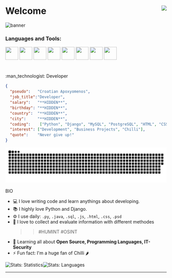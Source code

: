 
<!--
**CroatianApoxyomenos/CroatianApoxyomenos** is a ✨ _special_ ✨ repository because its `README.md` (this file) appears on your GitHub profile.

Here are some ideas to get you started:

- 🔭 I’m currently working on ...
- 🌱 I’m currently learning ...
- 👯 I’m looking to collaborate on ...
- 🤔 I’m looking for help with ...
- 💬 Ask me about ...
- 📫 How to reach me: ...
- 😄 Pronouns: ...
- ⚡ Fun fact: ...
-->

# Welcome<img align="right" src="https://visitor-badge.laobi.icu/badge?page_id=CroatianApoxyomenos">

![banner](https://user-images.githubusercontent.com/107721907/226659250-1c037180-8ae8-4f5f-817b-fac97b31d97c.png)

<h3 align="left">Languages and Tools:</h3>

<img src="https://user-images.githubusercontent.com/107721907/226659306-279e8dc4-962b-4e5e-8762-c998fde3f703.png" alt="" width="40" height="40"/> <img src="https://user-images.githubusercontent.com/107721907/226659328-d6f06a5c-950d-4f10-99db-dee31acfb01a.png" alt="" width="40" height="40"/>
<img src="https://user-images.githubusercontent.com/107721907/226660016-03f9ae38-cb87-47a7-bbea-d2a7d017141e.png" alt="" width="40" height="40"/>
<img src="https://user-images.githubusercontent.com/107721907/226660048-6ec10c58-f847-4a6d-88c3-ff593d2a8673.png" alt="" width="40" height="40"/>
<img src="https://user-images.githubusercontent.com/107721907/226660041-d8a71700-6d1a-4aa9-aebc-c30750b6c319.png" alt="" width="40" height="40"/>
<img src="https://user-images.githubusercontent.com/107721907/226660039-9871ee64-e176-4394-b011-3e3849998bc2.png" alt="" width="40" height="40"/>
<img src="https://user-images.githubusercontent.com/107721907/226660033-afd88932-60a7-4072-a82e-79f0f79b15f2.png" alt="" width="40" height="40"/>
<img src="https://user-images.githubusercontent.com/107721907/226660029-c24b9805-b56a-473f-801d-4de8c18791e5.png" alt="" width="40" height="40"/>
          

# 
<p style="text-align:left;">:man_technologist: Developer</p>

```json
{
  "pseudo":   "Croatian Apoxyomenos",
  "job_title":"Developer",
  "salary":   "**HIDDEN**",
  "birthday": "**HIDDEN**",
  "country":  "**HIDDEN**",
  "city":     "**HIDDEN**",
  "coding":    ["Python", "Django", "MySQL", "PostgreSQL", "HTML", "CSS", "JS", "ReactJS", "Java", "..."],
  "interest": ["Development", "Business Projects", "Chilli"],
  "quote":    "Never give up!"
}
```
[![github contribution grid snake animation](https://raw.githubusercontent.com/Brainhub24/Brainhub24/main/github-contribution-grid-snake.svg)](https://github.com/CroatianApoxyomenos)

BIO
- 💻 I love writing code and learn anythings about developing.
- 📚 I highly love Python and Django.
- ⚙️ I use daily: `.py`, `.java`, `.sql`, `.js`, `.html`, `.css`, `.psd`
- :snake: I love to collect and evaluate information with different methodes
  >> #HUMINT #OSINT
- 🌱 Learning all about **Open Source, Programming Languages, IT-Security**
- ⚡️ Fun fact: I'm a huge fan of Chilli 🌶️

![Stats: Statistics](https://github-readme-stats.vercel.app/api?username=croatianapoxyomenos&count_private=true&show_icons=true&hide_title=true&hide_rank=true&line_height=21&disable_animations=true&hide_border=true)![Stats: Languages](https://github-readme-stats.vercel.app/api/top-langs/?username=croatianapoxyomenos&layout=compact&&langs_count=6&hide_border=true)
<hr>
